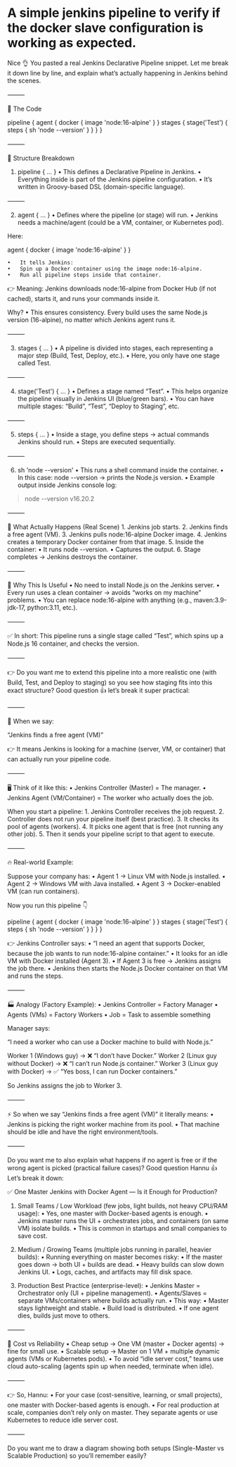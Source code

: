 





# A simple jenkins pipeline to verify if the docker slave configuration is working as expected.

Nice 👌 You pasted a real Jenkins Declarative Pipeline snippet. Let me break it down line by line, and explain what’s actually happening in Jenkins behind the scenes.

⸻

🔹 The Code

pipeline {
  agent {
    docker { image 'node:16-alpine' }
  }
  stages {
    stage('Test') {
      steps {
        sh 'node --version'
      }
    }
  }
}


⸻

🔹 Structure Breakdown

1. pipeline { ... }
	•	This defines a Declarative Pipeline in Jenkins.
	•	Everything inside is part of the Jenkins pipeline configuration.
	•	It’s written in Groovy-based DSL (domain-specific language).

⸻

2. agent { ... }
	•	Defines where the pipeline (or stage) will run.
	•	Jenkins needs a machine/agent (could be a VM, container, or Kubernetes pod).

Here:

agent {
  docker { image 'node:16-alpine' }
}

	•	It tells Jenkins:
	•	Spin up a Docker container using the image node:16-alpine.
	•	Run all pipeline steps inside that container.

👉 Meaning: Jenkins downloads node:16-alpine from Docker Hub (if not cached), starts it, and runs your commands inside it.

Why?
	•	This ensures consistency. Every build uses the same Node.js version (16-alpine), no matter which Jenkins agent runs it.

⸻

3. stages { ... }
	•	A pipeline is divided into stages, each representing a major step (Build, Test, Deploy, etc.).
	•	Here, you only have one stage called Test.

⸻

4. stage('Test') { ... }
	•	Defines a stage named “Test”.
	•	This helps organize the pipeline visually in Jenkins UI (blue/green bars).
	•	You can have multiple stages: “Build”, “Test”, “Deploy to Staging”, etc.

⸻

5. steps { ... }
	•	Inside a stage, you define steps → actual commands Jenkins should run.
	•	Steps are executed sequentially.

⸻

6. sh 'node --version'
	•	This runs a shell command inside the container.
	•	In this case: node --version → prints the Node.js version.
	•	Example output inside Jenkins console log:

> node --version
v16.20.2



⸻

🔹 What Actually Happens (Real Scene)
	1.	Jenkins job starts.
	2.	Jenkins finds a free agent (VM).
	3.	Jenkins pulls node:16-alpine Docker image.
	4.	Jenkins creates a temporary Docker container from that image.
	5.	Inside the container:
	•	It runs node --version.
	•	Captures the output.
	6.	Stage completes → Jenkins destroys the container.

⸻

🔹 Why This Is Useful
	•	No need to install Node.js on the Jenkins server.
	•	Every run uses a clean container → avoids “works on my machine” problems.
	•	You can replace node:16-alpine with anything (e.g., maven:3.9-jdk-17, python:3.11, etc.).

⸻

✅ In short:
This pipeline runs a single stage called “Test”, which spins up a Node.js 16 container, and checks the version.

⸻

👉 Do you want me to extend this pipeline into a more realistic one (with Build, Test, and Deploy to staging) so you see how staging fits into this exact structure?
Good question 👍 let’s break it super practical:

⸻

📌 When we say:

“Jenkins finds a free agent (VM)”

👉 It means Jenkins is looking for a machine (server, VM, or container) that can actually run your pipeline code.

⸻

🖥️ Think of it like this:
	•	Jenkins Controller (Master) = The manager.
	•	Jenkins Agent (VM/Container) = The worker who actually does the job.

When you start a pipeline:
	1.	Jenkins Controller receives the job request.
	2.	Controller does not run your pipeline itself (best practice).
	3.	It checks its pool of agents (workers).
	4.	It picks one agent that is free (not running any other job).
	5.	Then it sends your pipeline script to that agent to execute.

⸻

🔥 Real-world Example:

Suppose your company has:
	•	Agent 1 → Linux VM with Node.js installed.
	•	Agent 2 → Windows VM with Java installed.
	•	Agent 3 → Docker-enabled VM (can run containers).

Now you run this pipeline 👇

pipeline {
  agent {
    docker { image 'node:16-alpine' }
  }
  stages {
    stage('Test') {
      steps {
        sh 'node --version'
      }
    }
  }
}

👉 Jenkins Controller says:
	•	“I need an agent that supports Docker, because the job wants to run node:16-alpine container.”
	•	It looks for an idle VM with Docker installed (Agent 3).
	•	If Agent 3 is free → Jenkins assigns the job there.
	•	Jenkins then starts the Node.js Docker container on that VM and runs the steps.

⸻

🏭 Analogy (Factory Example):
	•	Jenkins Controller = Factory Manager
	•	Agents (VMs) = Factory Workers
	•	Job = Task to assemble something

Manager says:

“I need a worker who can use a Docker machine to build with Node.js.”

Worker 1 (Windows guy) → ❌ “I don’t have Docker.”
Worker 2 (Linux guy without Docker) → ❌ “I can’t run Node.js container.”
Worker 3 (Linux guy with Docker) → ✅ “Yes boss, I can run Docker containers.”

So Jenkins assigns the job to Worker 3.

⸻

⚡ So when we say “Jenkins finds a free agent (VM)” it literally means:
	•	Jenkins is picking the right worker machine from its pool.
	•	That machine should be idle and have the right environment/tools.

⸻

Do you want me to also explain what happens if no agent is free or if the wrong agent is picked (practical failure cases)?
Good question Hannu 👍 Let’s break it down:

✅ One Master Jenkins with Docker Agent — Is it Enough for Production?

1. Small Teams / Low Workload (few jobs, light builds, not heavy CPU/RAM usage):
	•	Yes, one master with Docker-based agents is enough.
	•	Jenkins master runs the UI + orchestrates jobs, and containers (on same VM) isolate builds.
	•	This is common in startups and small companies to save cost.

2. Medium / Growing Teams (multiple jobs running in parallel, heavier builds):
	•	Running everything on master becomes risky:
	•	If the master goes down → both UI + builds are dead.
	•	Heavy builds can slow down Jenkins UI.
	•	Logs, caches, and artifacts may fill disk space.

3. Production Best Practice (enterprise-level):
	•	Jenkins Master = Orchestrator only (UI + pipeline management).
	•	Agents/Slaves = separate VMs/containers where builds actually run.
	•	This way:
	•	Master stays lightweight and stable.
	•	Build load is distributed.
	•	If one agent dies, builds just move to others.

⸻

🔑 Cost vs Reliability
	•	Cheap setup → One VM (master + Docker agents) → fine for small use.
	•	Scalable setup → Master on 1 VM + multiple dynamic agents (VMs or Kubernetes pods).
	•	To avoid “idle server cost,” teams use cloud auto-scaling (agents spin up when needed, terminate when idle).

⸻

👉 So, Hannu:
	•	For your case (cost-sensitive, learning, or small projects), one master with Docker-based agents is enough.
	•	For real production at scale, companies don’t rely only on master. They separate agents or use Kubernetes to reduce idle server cost.

⸻

Do you want me to draw a diagram showing both setups (Single-Master vs Scalable Production) so you’ll remember easily?
